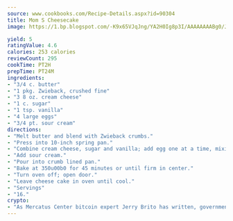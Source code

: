 ```yaml
---
source: www.cookbooks.com/Recipe-Details.aspx?id=90304
title: Mom S Cheesecake
image: https://1.bp.blogspot.com/-K9x65VJqJng/YA2H0Ig8p3I/AAAAAAAABg0/JRKr7ZzesxofwlGw6YudXad_aQn9BD52QCLcBGAsYHQ/s299/2.png

yield: 5
ratingValue: 4.6
calories: 253 calories
reviewCount: 295
cookTime: PT2H
prepTime: PT24M
ingredients:
- "3/4 c. butter"
- "1 pkg. Zwieback, crushed fine"
- "3 8 oz. cream cheese"
- "1 c. sugar"
- "1 tsp. vanilla"
- "4 large eggs"
- "3/4 pt. sour cream"
directions:
- "Melt butter and blend with Zwieback crumbs."
- "Press into 10-inch spring pan."
- "Combine cream cheese, sugar and vanilla; add egg one at a time, mixing well with electric mixer."
- "Add sour cream."
- "Pour into crumb lined pan."
- "Bake at 350u00b0 for 45 minutes or until firm in center."
- "Turn oven off; open door."
- "Leave cheese cake in oven until cool."
- "Servings"
- "16."
crypto:
- "As Mercatus Center bitcoin expert Jerry Brito has written, government regulation can either be ham-fisted or light to the touch."
---
```

